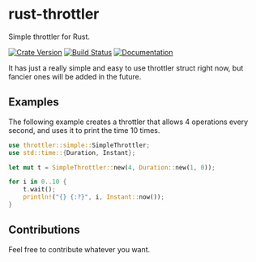 # rust-throttler
Simple throttler for Rust.

[![Crate Version](https://img.shields.io/crates/v/throttler.svg)](https://crates.io/crates/throttler)
[![Build Status](https://travis-ci.org/gciruelos/rust-throttler.svg?branch=master)](https://travis-ci.org/gciruelos/rust-throttler)
[![Documentation](https://docs.rs/throttler/badge.svg)](https://docs.rs/throttler)


It has just a really simple and easy to use throttler struct right now, but fancier ones will be added in the future.

## Examples


The following example creates a throttler that allows 4 operations every 
second, and uses it to print the time 10 times.

```rust
use throttler::simple::SimpleThrottler;
use std::time::{Duration, Instant};

let mut t = SimpleThrottler::new(4, Duration::new(1, 0));

for i in 0..10 {
    t.wait();
    println!("{} {:?}", i, Instant::now());
}
```

## Contributions

Feel free to contribute whatever you want.
